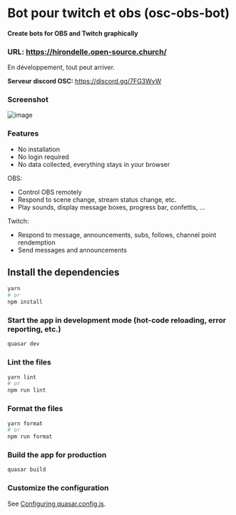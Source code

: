 # Bot pour twitch et obs (osc-obs-bot)

#### Create bots for OBS and Twitch graphically

### **URL: https://hirondelle.open-source.church/**

En développement, tout peut arriver.

**Serveur discord OSC:** https://discord.gg/7FG3WvW

### Screenshot

![image](https://github.com/open-source-church/hirondelle/assets/1192933/8ef60039-1f13-4ccc-89fd-fc2524f07d88)

### Features

- No installation
- No login required
- No data collected, everything stays in your browser

OBS:

- Control OBS remotely
- Respond to scene change, stream status change, etc.
- Play sounds, display message boxes, progress bar, confettis, ...

Twitch:

- Respond to message, announcements, subs, follows, channel point rendemption
- Send messages and announcements


## Install the dependencies
```bash
yarn
# or
npm install
```

### Start the app in development mode (hot-code reloading, error reporting, etc.)
```bash
quasar dev
```


### Lint the files
```bash
yarn lint
# or
npm run lint
```


### Format the files
```bash
yarn format
# or
npm run format
```



### Build the app for production
```bash
quasar build
```

### Customize the configuration
See [Configuring quasar.config.js](https://v2.quasar.dev/quasar-cli-vite/quasar-config-js).
